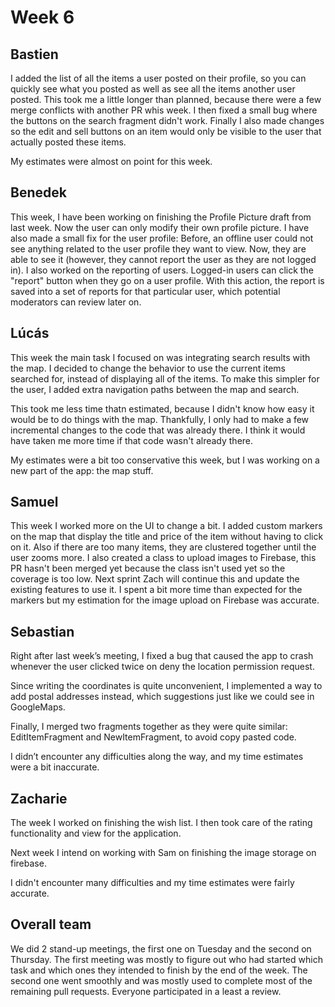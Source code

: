 # Week 6

## Bastien
I added the list of all the items a user posted on their profile, so you can quickly see what you posted as well as see all the items another user posted. This took me a little longer than planned, because there were a few merge conflicts with another PR whis week.
I then fixed a small bug where the buttons on the search fragment didn't work.
Finally I also made changes so the edit and sell buttons on an item would only be visible to the user that actually posted these items.

My estimates were almost on point for this week.

## Benedek
This week, I have been working on finishing the Profile Picture draft from last week. Now the user can only modify their own profile picture. I have also made a small fix for the user profile: Before, an offline user could not see anything related to the user profile they want to view. Now, they are able to see it (however, they cannot report the user as they are not logged in). I also worked on the reporting of users. Logged-in users can click the "report" button when they go on a user profile. With this action, the report is saved into a set of reports for that particular user, which potential moderators can review later on.

## Lúcás
This week the main task I focused on was integrating search results with the map.
I decided to change the behavior to use the current items searched for, instead
of displaying all of the items. To make this simpler for the user, I added extra
navigation paths between the map and search.

This took me less time thatn estimated, because I didn't know how easy it would
be to do things with the map. Thankfully, I only had to make a few incremental
changes to the code that was already there. I think it would have taken me more time
if that code wasn't already there.

My estimates were a bit too conservative this week, but I was working on a new
part of the app: the map stuff.


## Samuel
This week I worked more on the UI to change a bit.
I added custom markers on the map that display the title and price of the item without having to click on it.
Also if there are too many items, they are clustered together until the user zooms more.
I also created a class to upload images to Firebase, this PR hasn't been merged yet because the class isn't used yet so the coverage is too low.
Next sprint Zach will continue this and update the existing features to use it.
I spent a bit more time than expected for the markers but my estimation for the image upload on Firebase was accurate.

## Sebastian
Right after last week’s meeting, I fixed a bug that caused the app to crash whenever the user clicked twice on deny the location permission request.

Since writing the coordinates is quite unconvenient, I implemented a way to add postal addresses instead, which suggestions just like we could see in GoogleMaps. 

Finally, I merged two fragments together as they were quite similar: EditItemFragment and NewItemFragment, to avoid copy pasted code.

I didn’t encounter any difficulties along the way, and my time estimates were a bit inaccurate.

## Zacharie
The week I worked on finishing the wish list.
I then took care of the rating functionality and view for the application.

Next week I intend on working with Sam on finishing the image storage on firebase.

I didn't encounter many difficulties and my time estimates were fairly accurate.

## Overall team
We did 2 stand-up meetings, the first one on Tuesday and the second on Thursday.
The first meeting was mostly to figure out who had started which task and which ones they intended to finish by the end of the week.
The second one went smoothly and was mostly used to complete most of the remaining pull requests.
Everyone participated in a least a review.